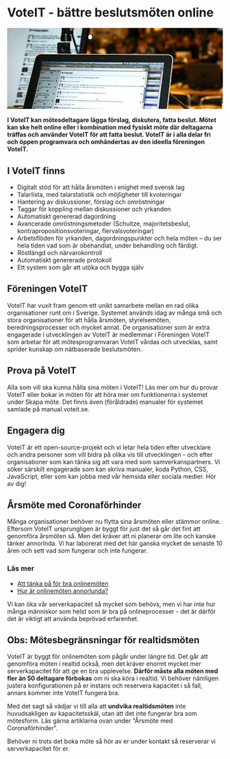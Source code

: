 # VoteIT - bättre beslutsmöten online

![Möte med VoteIT](./assets/meeting.jpeg)

**I VoteIT kan mötesdeltagare lägga förslag, diskutera, fatta beslut. Mötet kan ske helt online eller i kombination med fysiskt möte där deltagarna träffas och använder VoteIT för att fatta beslut. VoteIT är i alla delar fri och öppen programvara och omhändertas av den ideella föreningen VoteIT.**

## I VoteIT finns

- Digitalt stöd för att hålla årsmöten i enighet med svensk lag
- Talarlista, med talarstatistik och möjligheter till kvoteringar
- Hantering av diskussioner, förslag och omröstningar
- Taggar för koppling mellan diskussioner och yrkanden
- Automatiskt genererad dagordning
- Avancerade omröstningsmetoder (Schultze, majoritetsbeslut, kontrapropositionsvoteringar, flervalsvoteringar)
- Arbetsflöden för yrkanden, dagordningspunkter och hela möten – du ser hela tiden vad som är obehandlat, under behandling och färdigt.
- Röstlängd och närvarokontroll
- Automatiskt genererade protokoll
- Ett system som går att utöka och bygga själv

## Föreningen VoteIT

VoteIT har vuxit fram genom ett unikt samarbete mellan en rad olika organisationer runt om i Sverige. Systemet används idag av många små och stora organisationer för att hålla årsmöten, styrelsemöten, beredningsprocesser och mycket annat. De organisationer som är extra engagerade i utvecklingen av VoteIT är medlemmar i Föreningen VoteIT som arbetar för att mötesprogramvaran VoteIT vårdas och utvecklas, samt sprider kunskap om nätbaserade beslutsmöten.

## Prova på VoteIT

Alla som vill ska kunna hålla sina möten i VoteIT! Läs mer om hur du provar VoteIT eller bokar in möten för att höra mer om funktionerna i systemet under Skapa möte. Det finns även (föråldrade) manualer för systemet samlade på manual.voteit.se. 

## Engagera dig

VoteIT är ett open-source-projekt och vi letar hela tiden efter utvecklare och andra personer som vill bidra på olika vis till utvecklingen - och efter organisationer som kan tänka sig att vara med som samverkanspartners. Vi söker särskilt engagerade som kan skriva manualer, koda Python, CSS, JavaScript, eller som kan jobba med vår hemsida eller sociala medier. Hör av dig!

## Årsmöte med Coronaförhinder

Många organisationer behöver nu flytta sina årsmöten eller stämmor online. Eftersom VoteIT ursprungligen är byggt för just det så går det fint att genomföra årsmöten så. Men det kräver att ni planerar om lite och kanske tänker annorlnda. Vi har laborerat med det här ganska mycket de senaste 10 åren och sett vad som fungerar och inte fungerar.

### Läs mer

- [Att tänka på för bra onlinemöten](/skapa-mote/att-tanka-pa.html)
- [Hur är onlinemöten annorlunda?](/skapa-mote/onlinemoten-annorlunda.html)

Vi kan öka vår serverkapacitet så mycket som behövs, men vi har inte hur många människor som helst som är bra på onlineprocesser - det är därför det är viktigt att använda beprövad erfarenhet.

## Obs: Mötesbegränsningar för realtidsmöten

VoteIT är byggt för onlinemöten som pågår under längre tid. Det går att genomföra möten i realtid också, men det kräver enormt mycket mer serverkapacitet för att ge en bra upplevelse. **Därför måste alla möten med fler än 50 deltagare förbokas** om ni ska köra i realtid. Vi behöver nämligen justera konfigurationen på er instans och reservera kapacitet i så fall, annars kommer inte VoteIT fungera bra.

Med det sagt så vädjar vi till alla att **undvika realtidsmöten** inte huvudsakligen av kapacitetsskäl, utan att det inte fungerar bra som mötesform. Läs gärna artiklarna ovan under "Årsmöte med Coronaförhinder".

Behöver ni trots det boka möte så hör av er under kontakt så reserverar vi serverkapacitet för er.
